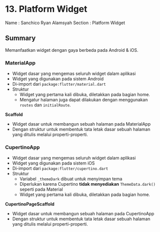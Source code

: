 # 13. Platform Widget

Name    : Sanchico Ryan Alamsyah
Section : Platform Widget

## Summary
Memanfaatkan widget dengan gaya berbeda pada Android & iOS.
### MaterialApp
- Widget dasar yang mengemas seluruh widget dalam aplikasi
- Widget yang digunakan pada sistem Android
- Di-import dari `package:flutter/material.dart`
- Struktur
    - Widget yang pertama kali dibuka, diletakkan pada bagian home.
    - Mengatur halaman juga dapat dilakukan dengan menggunakan `routes` dan `initialRoute`.

**Scaffold**
- Widget dasar untuk membangun sebuah halaman pada MaterialApp
- Dengan struktur untuk membentuk tata letak dasar sebuah halaman yang ditulis melalui properti-properti.

### CupertinoApp
- Widget dasar yang mengemas seluruh widget dalam aplikasi
- Widget yang digunakan pada sistem iOS
- Di-import dari `package:flutter/cupertino.dart`
- Struktur 
    - Variabel `_themeDark` dibuat untuk menyimpan tema
    - Diperlukan karena Cupertino **tidak menyediakan** `ThemeData.dark()` seperti pada Material
    - Widget yang pertama kali dibuka, diletakkan pada bagian home.

**CupertinoPageScaffold**
- Widget dasar untuk membangun sebuah halaman pada CupertinoApp
- Dengan struktur untuk membentuk tata letak dasar sebuah halaman yang ditulis melalui properti-properti.

